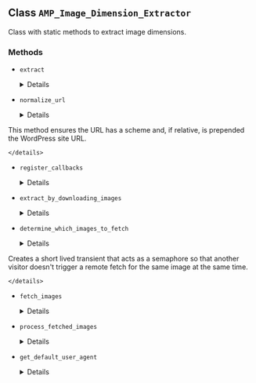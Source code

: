 ## Class `AMP_Image_Dimension_Extractor`

Class with static methods to extract image dimensions.

### Methods
* `extract`

	<details>

	```php
	static public extract( $urls )
	```

	Extracts dimensions from image URLs.


	</details>
* `normalize_url`

	<details>

	```php
	static public normalize_url( $url )
	```

	Normalizes the given URL.

This method ensures the URL has a scheme and, if relative, is prepended the WordPress site URL.


	</details>
* `register_callbacks`

	<details>

	```php
	static private register_callbacks()
	```

	Registers the necessary callbacks.


	</details>
* `extract_by_downloading_images`

	<details>

	```php
	static public extract_by_downloading_images( $dimensions, $mode = false )
	```

	Extract dimensions from downloaded images (or transient/cached dimensions from downloaded images)


	</details>
* `determine_which_images_to_fetch`

	<details>

	```php
	static private determine_which_images_to_fetch( $dimensions, $urls_to_fetch )
	```

	Determine which images to fetch by checking for dimensions in transient/cache.

Creates a short lived transient that acts as a semaphore so that another visitor doesn&#039;t trigger a remote fetch for the same image at the same time.


	</details>
* `fetch_images`

	<details>

	```php
	static private fetch_images( $urls_to_fetch, $images )
	```

	Fetch dimensions of remote images


	</details>
* `process_fetched_images`

	<details>

	```php
	static private process_fetched_images( $urls_to_fetch, $images, $dimensions, $transient_expiration )
	```

	Determine success or failure of remote fetch, integrate fetched dimensions into url to dimension mapping, cache fetched dimensions via transient and release/delete semaphore transient


	</details>
* `get_default_user_agent`

	<details>

	```php
	static public get_default_user_agent()
	```

	Get default user agent


	</details>
